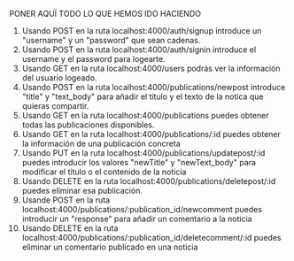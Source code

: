 PONER AQUÏ TODO LO QUE HEMOS IDO HACIENDO

1. Usando POST en la ruta localhost:4000/auth/signup introduce un "username" y un "password" que sean cadenas.
2. Usando POST en la ruta localhost:4000/auth/signin introduce el username y el password para logearte.
3. Usando GET en la ruta localhost:4000/users podrás ver la información del usuario logeado.
4. Usando POST en la ruta localhost:4000/publications/newpost introduce "title" y "text_body" para añadir el título y el texto de la notica que quieras compartir.
5. Usando GET en la ruta localhost:4000/publications puedes obtener todas las publicaciones disponibles.
6. Usando GET en la ruta localhost:4000/publications/:id puedes obtener la información de una publicación concreta
7. Usando PUT en la ruta localhost:4000/publications/updatepost/:id puedes introducir los valores "newTitle" y "newText_body" para modificar el título o el contenido de la noticia
8. Usando DELETE en la ruta localhost:4000/publications/deletepost/:id puedes eliminar esa publicación.
9. Usande POST en la ruta localhost:4000/publications/:publication_id/newcomment puedes introducir un "response" para añadir un comentario a la noticia
10. Usando DELETE en la ruta localhost:4000/publications/:publication_id/deletecomment/:id puedes eliminar un comentario publicado en una noticia
